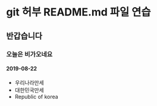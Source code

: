 # git 허부 README.md 파일 연습
## 반갑습니다
### 오늘은 비가오네요
#### 2019-08-22

* 우리나라만세
* 대한민국만세
* Republic of korea
